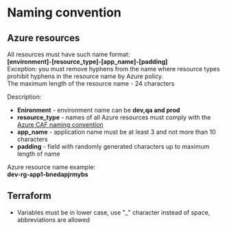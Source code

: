 Naming convention 
=======
Azure resources
---------------------------

All resources must have such name format:  
**[environment]-[resource_type]-[app_name]-[padding]**  
Exception: you must remove hyphens from the name where resource types prohibit hyphens in the resource name by Azure policy.  
The maximum length of the resource name - 24 characters  

Description:  
 - **Enironment** - environment name can be **dev,qa and prod**
 - **resource_type** - names of all Azure resources must comply with the [Azure CAF naming convention](https://docs.microsoft.com/en-us/azure/cloud-adoption-framework/ready/azure-best-practices/resource-abbreviations)
 - **app_name** - application name must be at least 3 and not more than 10 characters
 - **padding** - field with randomly generated characters up to maximum length of name  

Azure resource name example:  
**dev-rg-app1-bnedapjrmybs**

Terraform
---------------------------
- Variables must be in lower case, use "_" character instead of space, abbreviations are allowed
